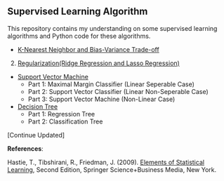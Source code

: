 ## Supervised Learning Algorithm
This repository contains my understanding on some supervised learning algorithms and Python code for these algorithms.
* [K-Nearest Neighbor and Bias-Variance Trade-off](https://github.com/XIAO-HE-1/Supervised-Learning-Algorithm/blob/master/K-Nearest%20Neighbor%20and%20Bias-Variance%20Trade-off.ipynb)  
2. [Regularization(Ridge Regression and Lasso Regression)](https://github.com/XIAO-HE-1/Supervised-Learning-Algorithm/blob/master/Regularization.ipynb)
* [Support Vector Machine](https://github.com/XIAO-HE-1/Supervised-Learning-Algorithm/blob/master/Support%20Vector%20Machine.ipynb)
  + Part 1: Maximal Margin Classifier (Linear Seperable Case)
  * Part 2: Support Vector Classifier (Linear Non-Seperable Case)
  * Part 3: Support Vector Machine (Non-Linear Case)
* [Decision Tree](https://github.com/XIAO-HE-1/Supervised-Learning-Algorithm/blob/master/Decision%20Tree.ipynb)
  * Part 1: Regression Tree
  * Part 2: Classification Tree

[Continue Updated]

**References**:  

Hastie, T., Tibshirani, R., Friedman, J. (2009). [Elements of Statistical Learning](http://statweb.stanford.edu/~tibs/ElemStatLearn/), Second Edition, Springer Science+Business Media, New York. 

